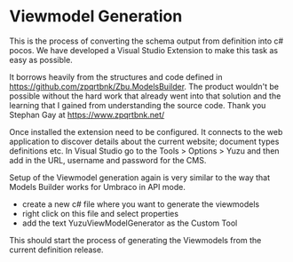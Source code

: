 # Viewmodel Generation

This is the process of converting the schema output from definition into c# pocos. We have developed a Visual Studio Extension to make this task as easy as possible. 

It borrows heavily from the structures and code defined in https://github.com/zpqrtbnk/Zbu.ModelsBuilder. The product wouldn't be possible without the hard work that already went into that solution and the learning that I gained from understanding the source code. Thank you Stephan Gay at https://www.zpqrtbnk.net/

Once installed the extension need to be configured. It connects to the web application to discover details about the current website; document types definitions etc. In Visual Studio go to the Tools > Options > Yuzu and then add in the URL, username and password for the CMS. 

Setup of the Viewmodel generation again is very similar to the way that Models Builder works for Umbraco in API mode. 

- create a new c# file where you want to generate the viewmodels
- right click on this file and select properties
- add the text YuzuViewModelGenerator as the Custom Tool

This should start the process of generating the Viewmodels from the current definition release. 